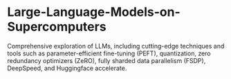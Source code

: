 # Large-Language-Models-on-Supercomputers
Comprehensive exploration of LLMs, including cutting-edge techniques and tools such as parameter-efficient fine-tuning (PEFT), quantization, zero redundancy optimizers (ZeRO), fully sharded data parallelism (FSDP), DeepSpeed, and Huggingface accelerate.

